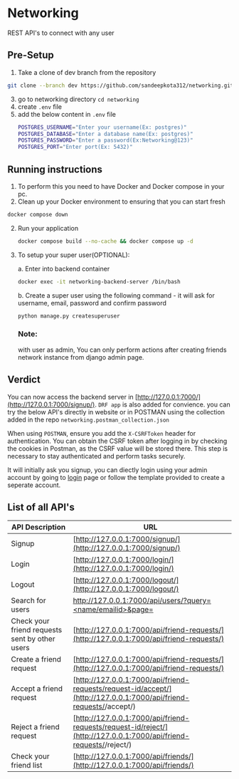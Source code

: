 # Networking
REST API's to connect with any user

## Pre-Setup
1. Take a clone of dev branch from the repository 
```bash
git clone --branch dev https://github.com/sandeepkota312/networking.git
```
3. go to networking directory ```cd networking```
4. create ```.env``` file
5. add the below content in ```.env``` file
   ```bash
   POSTGRES_USERNAME="Enter your username(Ex: postgres)"
   POSTGRES_DATABASE="Enter a database name(Ex: postgres)"
   POSTGRES_PASSWORD="Enter a password(Ex:Networking@123)"
   POSTGRES_PORT="Enter port(Ex: 5432)"
   ```

## Running instructions

1. To perform this you need to have Docker and Docker compose in your pc. 
2. Clean up your Docker environment to ensuring that you can start fresh
```bash
docker compose down
```
2. Run your application
    ```bash
    docker compose build --no-cache && docker compose up -d
    ```

3. To setup your super user(OPTIONAL):
   
   a. Enter into backend container
   ```bash
   docker exec -it networking-backend-server /bin/bash 
   ```
   b. Create a super user using the following command - it will ask for username, email, password and confirm password
   ```bash
   python manage.py createsuperuser
   ```
   ### Note:
   with user as admin, You can only perform actions after creating friends network instance from django admin page.

## Verdict

You can now access the backend server in [http://127.0.0.1:7000/](http://127.0.0.1:7000/signup/). ```DRF app``` is also added for convience. you can try the below API's directly in website or in POSTMAN using the collection added in the repo ```networking.postman_collection.json```

When using ```POSTMAN```, ensure you add the ```X-CSRFToken``` header for authentication. You can obtain the CSRF token after logging in by checking the cookies in Postman, as the CSRF value will be stored there. This step is necessary to stay authenticated and perform tasks securely.

It will initially ask you signup, you can diectly login using your admin account by going to [login](http://127.0.0.1:7000/login/) page or follow the template provided to create a seperate account.


## List of all API's

| API Description                                 | URL                                                                                      |
|-------------------------------------------------|------------------------------------------------------------------------------------------|
| Signup                                          | [http://127.0.0.1:7000/signup/](http://127.0.0.1:7000/signup/)                           |
| Login                                           | [http://127.0.0.1:7000/login/](http://127.0.0.1:7000/login/)                             |
| Logout                                          | [http://127.0.0.1:7000/logout/](http://127.0.0.1:7000/logout/)                           |
| Search for users                                | [http://127.0.0.1:7000/api/users/?query=<name/emailid>&page=<page number>](http://127.0.0.1:7000/api/users/?query=<name/emailid>) |
| Check your friend requests sent by other users | [http://127.0.0.1:7000/api/friend-requests/](http://127.0.0.1:7000/api/friend-requests/) |
| Create a friend request                        | [http://127.0.0.1:7000/api/friend-requests/](http://127.0.0.1:7000/api/friend-requests/) |
| Accept a friend request                        | [http://127.0.0.1:7000/api/friend-requests/request-id/accept/](http://127.0.0.1:7000/api/friend-requests/<request-id>/accept/) |
| Reject a friend request                        | [http://127.0.0.1:7000/api/friend-requests/request-id/reject/](http://127.0.0.1:7000/api/friend-requests/<request-id>/reject/) |
| Check your friend list                         | [http://127.0.0.1:7000/api/friends/](http://127.0.0.1:7000/api/friends/)                 |




